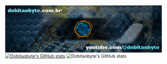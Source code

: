 ![Welcome to Do bit Ao Byte](./dobitaobyte-github.jpg)
[![Dobitaobyte's GitHub stats](https://github-readme-stats.vercel.app/api?username=DjamesSuhanko)](https://github.com/anuraghazra/github-readme-stats)
![Dobitaobyte's GitHub stats](https://github-readme-stats.vercel.app/api?username=DjamesSuhanko&show_icons=true&theme=radical)